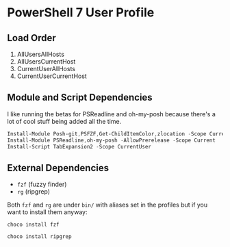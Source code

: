 # PowerShell 7 User Profile

## Load Order
1. AllUsersAllHosts
2. AllUsersCurrentHost
3. CurrentUserAllHosts
4. CurrentUserCurrentHost

## Module and Script Dependencies

I like running the betas for PSReadline and oh-my-posh because there's a lot of cool stuff being added all the time.

````powershell
Install-Module Posh-git,PSFZF,Get-ChildItemColor,zlocation -Scope CurrentUser
Install-Module PSReadline,oh-my-posh -AllowPrerelease -Scope Current
Install-Script TabExpansion2 -Scope CurrentUser
````

## External Dependencies

- `fzf` (fuzzy finder)
- `rg` (ripgrep)

Both `fzf` and `rg` are under `bin/` with aliases set in the profiles but if you want to install them anyway:  

````pwsh
choco install fzf
````

````pwsh
choco install ripgrep
````
